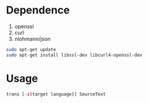 # Dependence
1. openssl
2. curl
3. nlohmann/json
```bash
sudo apt-get update
sudo apt-get install libssl-dev libcurl4-openssl-dev
```
# Usage
```bash
trans [-z(target language)] SourceText
```